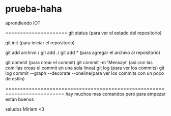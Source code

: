 # prueba-haha
aprendiendo IOT

=====================
git status (para ver el estado del repositorio)

git init (para iniciar el repositorio)

git add archivo / git add ./ git add * (para agregar el archivo al repositorio)

git commit (para crear el commit)
git commit -m 'Mensaje' (asi con las comillas creas el commit en una sola linea)
git log (para ver los commits)
git log commit --graph --decorate --oneline(para ver los commits con un poco de estilo)

==========================================================================
hay muchos mas comandos pero para empezar estan buenos 

saludos Miriam <3

